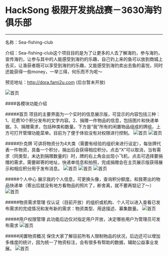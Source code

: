 # HackSong 极限开发挑战赛－3630海钓俱乐部
------------------
名称：Sea-fishing-club

介绍：Sea-fishing-club这个项目目的是为了让更多的人去了解海钓，参与海钓，宣传海钓，让参与其中的人能感受到海钓的乐趣，自己钓上来的鱼可以放到商城上去买，让渔获者既可以享受到海钓的乐趣，又能感受到海钓卖出去鱼的喜悦，同时还能获得一些money，一举三得，何乐而不为呢～

预览地址：http://dora.fami2u.com (后台暂未开放)

![首页](http://image.fami2u.com/dora/QQ20160726-1.png@_w200.jpg)


####各模块功能介绍


#####首页
项目的主要界面为一个实时的信息展示版，可显示的内容包括三种：1、花费10个积分发布的文字内容。2、捐赠一件物品的信息，包括图片和快递单据。3、捐赠需求，包括种类和数量。下方是“我”所有的闲置物品组成的牌组，上方可打开管理功能菜单。目前为了便于体验没有对权限进行控制。
![首页](http://image.fami2u.com/dora/6.png@_w200.jpg)
![首页](http://image.fami2u.com/dora/2.png@_w200.jpg)

#####扑克牌
可讲将物资分为4大类（需要有经验的组织来进行设定），每张牌代表一件物资，具备一个积分，捐出后会获得相应积分。点击“X”可以取消，当有需求（同类型，未达到捐赠数量的）时，牌的右上角会出现小飞机，点击可选择要捐赠的需求，需要邮寄的地址，快递单信息和拍照，完成捐赠会在主页展示版获得展示和相应积分用于发布消息。
![首页](http://image.fami2u.com/dora/7.png@_w200.jpg)
![首页](http://image.fami2u.com/dora/8.png@_w200.jpg)
![首页](http://image.fami2u.com/dora/9.png@_w200.jpg)

#####个人中心
展示我的个人信息，可更换头像，查询积分额度。和我寄出的物品快递单（寄出后就没有地方看物品的照片了，断舍离，就不要再惦记了～）
![首页](http://image.fami2u.com/dora/5.png@_w200.jpg)

#####物资需求管理
仅认证（目前开放）的组织或机构、个人可以进入查看已发布需求的完成情况和发布新的需求：物资类型、用途描述、募集数量。
![首页](http://image.fami2u.com/dora/11.png@_w200.jpg)

#####用户权限管理
此功能后边仅对指定用户开放，决定哪些用户为管理员可发布需求
![首页](http://image.fami2u.com/dora/13.png@_w200.jpg)

#####闲置物资概况
保住大家了解目前所有人限制物品的状况，后边还可以增加多维度的统计，因为统一了物资标注，会有很多有帮助的数据，辅助公益事业发展。
![首页](http://image.fami2u.com/dora/14.png@_w200.jpg)
